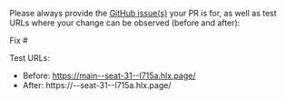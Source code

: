 Please always provide the [GitHub issue(s)](../issues) your PR is for, as well as test URLs where your change can be observed (before and after):

Fix #<gh-issue-id>

Test URLs:
- Before: https://main--seat-31--l715a.hlx.page/
- After: https://<branch>--seat-31--l715a.hlx.page/
